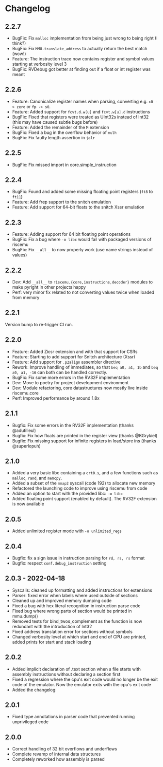 # Changelog

## 2.2.7

- BugFix: Fix `malloc` implementation from being just wrong to being right (I think?)
- BugFix: Fix `MMU.translate_address` to actually return the best match (wow!)
- Feature: The instruction trace now contains register and symbol values starting at verbosity level 3
- BugFix: RVDebug got better at finding out if a float or int register was meant

## 2.2.6

 - Feature: Canonicalize register names when parsing, converting e.g. `x0 -> zero` or `fp -> s0`.
 - Feature: Added support for `fcvt.d.w[u]` and `fcvt.w[u].d` instructions
 - BugFix: Fixed that registers were treated as UInt32s instead of Int32 (this may have caused subtle bugs before)
 - Feature: Added the remainder of the `M` extension
 - BugFix: Fixed a bug in the overflow behavior of `mulh`
 - BugFix: Fix faulty length assertion in `jalr`

## 2.2.5

 - BugFix: Fix missed import in core.simple_instruction

## 2.2.4

 - BugFix: Found and added some missing floating point registers (`ft8` to `ft11`)
 - Feature: Add frep support to the snitch emulation
 - Feature: Add support for 64-bit floats to the snitch Xssr emulation

## 2.2.3

 - Feature: Adding support for 64 bit floating point operations
 - BugFix: Fix a bug where `-o libc` would fail with packaged versions of riscemu
 - BugFix: Fix `__all__` to now properly work (use name strings instead of values)

## 2.2.2

 - Dev: Add `__all__` to `riscemu.{core,instructions,decoder}` modules to make pyright in other projects happy
 - Perf: very minor fix related to not converting values twice when loaded from memory

## 2.2.1

Version bump to re-trigger CI run.

## 2.2.0

 - Feature: Added Zicsr extension and with that support for CSRs
 - Feature: Starting to add support for Snitch architecture (Xssr)
 - Feature: Add support for `.p2align` assembler directive
 - Rework: Improve handling of immediates, so that `beq a0, a1, 1b` and `beq a0, a1, -16` can both can be handled correctly.
 - BugFix: Fix some more errors in the RV32F implementation
 - Dev: Move to poetry for project development environment
 - Dev: Module refactoring, core datastructures now mostly live inside riscemu.core
 - Perf: Improved performance by around 1.8x

## 2.1.1

 - Bugfix: Fix some errors in the RV32F implementation (thanks @adutilleul)
 - Bugfix: Fix how floats are printed in the register view (thanks @KGrykiel)
 - Bugfix: Fix missing support for infinite registers in load/store ins (thanks @superlopuh)

## 2.1.0

 - Added a very basic libc containing a `crt0.s`, and a few functions
   such as `malloc`, `rand`, and `memcpy`.
 - Added a subset of the `mmap2` syscall (code 192) to allocate new memory
 - Refactored the launching code to improve using riscemu from code
 - Added an option to start with the provided libc: `-o libc`
 - Added floating point support (enabled by default). The RV32F extension is now available

## 2.0.5

 - Added unlimited register mode with `-o unlimited_regs`

## 2.0.4

 - Bugfix: fix a sign issue in instruction parsing for `rd, rs, rs` format
 - Bugfix: respect `conf.debug_instruction` setting

## 2.0.3 - 2022-04-18

 - Syscalls: cleaned up formatting and added instructions for extensions
 - Parser: fixed error when labels where used outside of sections
 - Cleaned up and improved memory dumping code
 - Fixed a bug with hex literal recognition in instruction parse code
 - Fixed bug where wrong parts of section would be printed in mmu.dump()
 - Removed tests for bind_twos_complement as the function is now redundant with the introduction of Int32
 - Fixed address translation error for sections without symbols
 - Changed verbosity level at which start and end of CPU are printed, added prints for start and stack loading

## 2.0.2

 - Added implicit declaration of .text section when a file starts with assembly instructions without declaring a section first
 - Fixed a regression where the cpu's exit code would no longer be the exit code of the emulator. Now the emulator exits with the cpu's exit code
 - Added the changelog

## 2.0.1

 - Fixed type annotations in parser code that prevented running unprivileged code

## 2.0.0

 - Correct handling of 32 bit overflows and underflows
 - Complete revamp of internal data structures
 - Completely reworked how assembly is parsed

